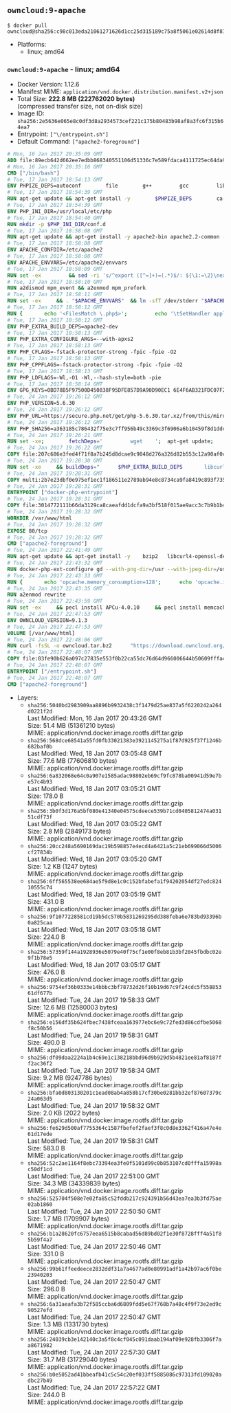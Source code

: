 ## `owncloud:9-apache`

```console
$ docker pull owncloud@sha256:c98c013eda21061271626d1cc25d315189c75a8f5061e02614d8f87090a4eb3c
```

-	Platforms:
	-	linux; amd64

### `owncloud:9-apache` - linux; amd64

-	Docker Version: 1.12.6
-	Manifest MIME: `application/vnd.docker.distribution.manifest.v2+json`
-	Total Size: **222.8 MB (222762020 bytes)**  
	(compressed transfer size, not on-disk size)
-	Image ID: `sha256:2e5636e065e8c0df3d8a2934573cef221c175b80483b98af8a3fc6f315b64ea7`
-	Entrypoint: `["\/entrypoint.sh"]`
-	Default Command: `["apache2-foreground"]`

```dockerfile
# Mon, 16 Jan 2017 20:35:09 GMT
ADD file:89ecb642d662ee7edbb868340551106d51336c7e589fdaca4111725ec64da957 in / 
# Mon, 16 Jan 2017 20:35:16 GMT
CMD ["/bin/bash"]
# Tue, 17 Jan 2017 18:54:13 GMT
ENV PHPIZE_DEPS=autoconf 		file 		g++ 		gcc 		libc-dev 		make 		pkg-config 		re2c
# Tue, 17 Jan 2017 18:54:39 GMT
RUN apt-get update && apt-get install -y 		$PHPIZE_DEPS 		ca-certificates 		curl 		libedit2 		libsqlite3-0 		libxml2 		xz-utils 	--no-install-recommends && rm -r /var/lib/apt/lists/*
# Tue, 17 Jan 2017 18:54:39 GMT
ENV PHP_INI_DIR=/usr/local/etc/php
# Tue, 17 Jan 2017 18:54:40 GMT
RUN mkdir -p $PHP_INI_DIR/conf.d
# Tue, 17 Jan 2017 18:58:08 GMT
RUN apt-get update && apt-get install -y apache2-bin apache2.2-common --no-install-recommends && rm -rf /var/lib/apt/lists/*
# Tue, 17 Jan 2017 18:58:08 GMT
ENV APACHE_CONFDIR=/etc/apache2
# Tue, 17 Jan 2017 18:58:08 GMT
ENV APACHE_ENVVARS=/etc/apache2/envvars
# Tue, 17 Jan 2017 18:58:09 GMT
RUN set -ex 		&& sed -ri 's/^export ([^=]+)=(.*)$/: ${\1:=\2}\nexport \1/' "$APACHE_ENVVARS" 		&& . "$APACHE_ENVVARS" 	&& for dir in 		"$APACHE_LOCK_DIR" 		"$APACHE_RUN_DIR" 		"$APACHE_LOG_DIR" 		/var/www/html 	; do 		rm -rvf "$dir" 		&& mkdir -p "$dir" 		&& chown -R "$APACHE_RUN_USER:$APACHE_RUN_GROUP" "$dir"; 	done
# Tue, 17 Jan 2017 18:58:10 GMT
RUN a2dismod mpm_event && a2enmod mpm_prefork
# Tue, 17 Jan 2017 18:58:11 GMT
RUN set -ex 	&& . "$APACHE_ENVVARS" 	&& ln -sfT /dev/stderr "$APACHE_LOG_DIR/error.log" 	&& ln -sfT /dev/stdout "$APACHE_LOG_DIR/access.log" 	&& ln -sfT /dev/stdout "$APACHE_LOG_DIR/other_vhosts_access.log"
# Tue, 17 Jan 2017 18:58:12 GMT
RUN { 		echo '<FilesMatch \.php$>'; 		echo '\tSetHandler application/x-httpd-php'; 		echo '</FilesMatch>'; 		echo; 		echo 'DirectoryIndex disabled'; 		echo 'DirectoryIndex index.php index.html'; 		echo; 		echo '<Directory /var/www/>'; 		echo '\tOptions -Indexes'; 		echo '\tAllowOverride All'; 		echo '</Directory>'; 	} | tee "$APACHE_CONFDIR/conf-available/docker-php.conf" 	&& a2enconf docker-php
# Tue, 17 Jan 2017 18:58:12 GMT
ENV PHP_EXTRA_BUILD_DEPS=apache2-dev
# Tue, 17 Jan 2017 18:58:13 GMT
ENV PHP_EXTRA_CONFIGURE_ARGS=--with-apxs2
# Tue, 17 Jan 2017 18:58:13 GMT
ENV PHP_CFLAGS=-fstack-protector-strong -fpic -fpie -O2
# Tue, 17 Jan 2017 18:58:13 GMT
ENV PHP_CPPFLAGS=-fstack-protector-strong -fpic -fpie -O2
# Tue, 17 Jan 2017 18:58:13 GMT
ENV PHP_LDFLAGS=-Wl,-O1 -Wl,--hash-style=both -pie
# Tue, 17 Jan 2017 18:58:14 GMT
ENV GPG_KEYS=0BD78B5F97500D450838F95DFE857D9A90D90EC1 6E4F6AB321FDC07F2C332E3AC2BF0BC433CFC8B3
# Tue, 24 Jan 2017 19:26:12 GMT
ENV PHP_VERSION=5.6.30
# Tue, 24 Jan 2017 19:26:12 GMT
ENV PHP_URL=https://secure.php.net/get/php-5.6.30.tar.xz/from/this/mirror PHP_ASC_URL=https://secure.php.net/get/php-5.6.30.tar.xz.asc/from/this/mirror
# Tue, 24 Jan 2017 19:26:12 GMT
ENV PHP_SHA256=a363185c786432f75e3c7ff956b49c3369c3f6906a6b10459f8d1ddc22f70805 PHP_MD5=68753955a8964ae49064c6424f81eb3e
# Tue, 24 Jan 2017 19:26:21 GMT
RUN set -xe; 		fetchDeps=' 		wget 	'; 	apt-get update; 	apt-get install -y --no-install-recommends $fetchDeps; 	rm -rf /var/lib/apt/lists/*; 		mkdir -p /usr/src; 	cd /usr/src; 		wget -O php.tar.xz "$PHP_URL"; 		if [ -n "$PHP_SHA256" ]; then 		echo "$PHP_SHA256 *php.tar.xz" | sha256sum -c -; 	fi; 	if [ -n "$PHP_MD5" ]; then 		echo "$PHP_MD5 *php.tar.xz" | md5sum -c -; 	fi; 		if [ -n "$PHP_ASC_URL" ]; then 		wget -O php.tar.xz.asc "$PHP_ASC_URL"; 		export GNUPGHOME="$(mktemp -d)"; 		for key in $GPG_KEYS; do 			gpg --keyserver ha.pool.sks-keyservers.net --recv-keys "$key"; 		done; 		gpg --batch --verify php.tar.xz.asc php.tar.xz; 		rm -r "$GNUPGHOME"; 	fi; 		apt-get purge -y --auto-remove $fetchDeps
# Tue, 24 Jan 2017 19:26:22 GMT
COPY file:207c686e3fed4f71f8a7b245d8dcae9c9048d276a326d82b553c12a90af0c0ca in /usr/local/bin/ 
# Tue, 24 Jan 2017 19:28:30 GMT
RUN set -xe 	&& buildDeps=" 		$PHP_EXTRA_BUILD_DEPS 		libcurl4-openssl-dev 		libedit-dev 		libsqlite3-dev 		libssl-dev 		libxml2-dev 	" 	&& apt-get update && apt-get install -y $buildDeps --no-install-recommends && rm -rf /var/lib/apt/lists/* 		&& export CFLAGS="$PHP_CFLAGS" 		CPPFLAGS="$PHP_CPPFLAGS" 		LDFLAGS="$PHP_LDFLAGS" 	&& docker-php-source extract 	&& cd /usr/src/php 	&& ./configure 		--with-config-file-path="$PHP_INI_DIR" 		--with-config-file-scan-dir="$PHP_INI_DIR/conf.d" 				--disable-cgi 				--enable-ftp 		--enable-mbstring 		--enable-mysqlnd 				--with-curl 		--with-libedit 		--with-openssl 		--with-zlib 				$PHP_EXTRA_CONFIGURE_ARGS 	&& make -j "$(nproc)" 	&& make install 	&& { find /usr/local/bin /usr/local/sbin -type f -executable -exec strip --strip-all '{}' + || true; } 	&& make clean 	&& docker-php-source delete 		&& apt-get purge -y --auto-remove -o APT::AutoRemove::RecommendsImportant=false $buildDeps
# Tue, 24 Jan 2017 19:28:31 GMT
COPY multi:2b7e23dbf0e975ef1ec1f186511e2789ab94e8c8734ca9fa8419c893f7357d6c in /usr/local/bin/ 
# Tue, 24 Jan 2017 19:28:31 GMT
ENTRYPOINT ["docker-php-entrypoint"]
# Tue, 24 Jan 2017 19:28:31 GMT
COPY file:3014772111b66da3129ca8caeafdd1dcfa9a3bf518f015ae9acc3c7b9b1b44c9 in /usr/local/bin/ 
# Tue, 24 Jan 2017 19:28:32 GMT
WORKDIR /var/www/html
# Tue, 24 Jan 2017 19:28:32 GMT
EXPOSE 80/tcp
# Tue, 24 Jan 2017 19:28:32 GMT
CMD ["apache2-foreground"]
# Tue, 24 Jan 2017 22:41:49 GMT
RUN apt-get update && apt-get install -y 	bzip2 	libcurl4-openssl-dev 	libfreetype6-dev 	libicu-dev 	libjpeg-dev 	libldap2-dev 	libmcrypt-dev 	libmemcached-dev 	libpng12-dev 	libpq-dev 	libxml2-dev 	&& rm -rf /var/lib/apt/lists/*
# Tue, 24 Jan 2017 22:43:32 GMT
RUN docker-php-ext-configure gd --with-png-dir=/usr --with-jpeg-dir=/usr 	&& docker-php-ext-configure ldap --with-libdir=lib/x86_64-linux-gnu/ 	&& docker-php-ext-install exif gd intl ldap mbstring mcrypt mysql opcache pdo_mysql pdo_pgsql pgsql zip
# Tue, 24 Jan 2017 22:43:33 GMT
RUN { 		echo 'opcache.memory_consumption=128'; 		echo 'opcache.interned_strings_buffer=8'; 		echo 'opcache.max_accelerated_files=4000'; 		echo 'opcache.revalidate_freq=60'; 		echo 'opcache.fast_shutdown=1'; 		echo 'opcache.enable_cli=1'; 	} > /usr/local/etc/php/conf.d/opcache-recommended.ini
# Tue, 24 Jan 2017 22:43:35 GMT
RUN a2enmod rewrite
# Tue, 24 Jan 2017 22:43:59 GMT
RUN set -ex 	&& pecl install APCu-4.0.10 	&& pecl install memcached-2.2.0 	&& pecl install redis-2.2.8 	&& docker-php-ext-enable apcu memcached redis
# Tue, 24 Jan 2017 22:47:53 GMT
ENV OWNCLOUD_VERSION=9.1.3
# Tue, 24 Jan 2017 22:47:53 GMT
VOLUME [/var/www/html]
# Tue, 24 Jan 2017 22:48:06 GMT
RUN curl -fsSL -o owncloud.tar.bz2 		"https://download.owncloud.org/community/owncloud-${OWNCLOUD_VERSION}.tar.bz2" 	&& curl -fsSL -o owncloud.tar.bz2.asc 		"https://download.owncloud.org/community/owncloud-${OWNCLOUD_VERSION}.tar.bz2.asc" 	&& export GNUPGHOME="$(mktemp -d)" 	&& gpg --keyserver ha.pool.sks-keyservers.net --recv-keys E3036906AD9F30807351FAC32D5D5E97F6978A26 	&& gpg --batch --verify owncloud.tar.bz2.asc owncloud.tar.bz2 	&& rm -r "$GNUPGHOME" owncloud.tar.bz2.asc 	&& tar -xjf owncloud.tar.bz2 -C /usr/src/ 	&& rm owncloud.tar.bz2
# Tue, 24 Jan 2017 22:48:07 GMT
COPY file:03fe90b626a097c27835e553f0b22ca55dc76d64d966006644b50609fffa4161 in /entrypoint.sh 
# Tue, 24 Jan 2017 22:48:07 GMT
ENTRYPOINT ["/entrypoint.sh"]
# Tue, 24 Jan 2017 22:48:07 GMT
CMD ["apache2-foreground"]
```

-	Layers:
	-	`sha256:5040bd2983909aa8896b9932438c3f1479d25ae837a5f6220242a264d0221f2d`  
		Last Modified: Mon, 16 Jan 2017 20:43:26 GMT  
		Size: 51.4 MB (51361210 bytes)  
		MIME: application/vnd.docker.image.rootfs.diff.tar.gzip
	-	`sha256:568dce68541a55fd0fb33021383e3921145275a1f87d925f37f1246b682baf0b`  
		Last Modified: Wed, 18 Jan 2017 03:05:48 GMT  
		Size: 77.6 MB (77606810 bytes)  
		MIME: application/vnd.docker.image.rootfs.diff.tar.gzip
	-	`sha256:6a832068e64c0a907e1585adac98802eb69cf9fc878ba00941d59e7be57c4b93`  
		Last Modified: Wed, 18 Jan 2017 03:05:21 GMT  
		Size: 178.0 B  
		MIME: application/vnd.docker.image.rootfs.diff.tar.gzip
	-	`sha256:3b0f3d176a5bf080e41340e04575cdeece539b71cd0405812474a03151cdf73f`  
		Last Modified: Wed, 18 Jan 2017 03:05:22 GMT  
		Size: 2.8 MB (2849173 bytes)  
		MIME: application/vnd.docker.image.rootfs.diff.tar.gzip
	-	`sha256:20cc248a5690169dac19b598857e4ecd4a6421a5c21eb699066d5006cf27834b`  
		Last Modified: Wed, 18 Jan 2017 03:05:20 GMT  
		Size: 1.2 KB (1247 bytes)  
		MIME: application/vnd.docker.image.rootfs.diff.tar.gzip
	-	`sha256:6ff565538ee684ae5f9d8e1c0c152bfabefa1f94202054df27edc82410555c74`  
		Last Modified: Wed, 18 Jan 2017 03:05:19 GMT  
		Size: 431.0 B  
		MIME: application/vnd.docker.image.rootfs.diff.tar.gzip
	-	`sha256:9f1077228581cd19b5dc570b5831269295dd388feba6e783bd93396b0a825caa`  
		Last Modified: Wed, 18 Jan 2017 03:05:18 GMT  
		Size: 224.0 B  
		MIME: application/vnd.docker.image.rootfs.diff.tar.gzip
	-	`sha256:57359f144a1928936e5079e40f75cf1e00f8eb81b3bf2045fbdbc02e9f1b78e5`  
		Last Modified: Wed, 18 Jan 2017 03:05:17 GMT  
		Size: 476.0 B  
		MIME: application/vnd.docker.image.rootfs.diff.tar.gzip
	-	`sha256:9754ef36b0333e14bbbc3bf78732d26f10b19d67c9f24cdc5f55885361df677b`  
		Last Modified: Tue, 24 Jan 2017 19:58:33 GMT  
		Size: 12.6 MB (12580003 bytes)  
		MIME: application/vnd.docker.image.rootfs.diff.tar.gzip
	-	`sha256:e156df35b624fbec7438fceaa163977ebc6e9c72fed3d86cdfbe5068f8c50b56`  
		Last Modified: Tue, 24 Jan 2017 19:58:31 GMT  
		Size: 490.0 B  
		MIME: application/vnd.docker.image.rootfs.diff.tar.gzip
	-	`sha256:df09daa2224a1b4c69e1c138218bbd96d9b929d5b4821ee81af8187ff2ac36f2`  
		Last Modified: Tue, 24 Jan 2017 19:58:34 GMT  
		Size: 9.2 MB (9247786 bytes)  
		MIME: application/vnd.docker.image.rootfs.diff.tar.gzip
	-	`sha256:bfa0d803130201c1ead08ab4a858b17cf30be0281bb32ef87607379c24a063d5`  
		Last Modified: Tue, 24 Jan 2017 19:58:32 GMT  
		Size: 2.0 KB (2022 bytes)  
		MIME: application/vnd.docker.image.rootfs.diff.tar.gzip
	-	`sha256:fe629d500af7755364c1587fbefef2faef3f8c0d8e3362f416a47e4e61d17ede`  
		Last Modified: Tue, 24 Jan 2017 19:58:31 GMT  
		Size: 583.0 B  
		MIME: application/vnd.docker.image.rootfs.diff.tar.gzip
	-	`sha256:52c2ae1164f8ebc73394ea3fe0f5101d99c0b853107cd0fffa15998ac50df1cd`  
		Last Modified: Tue, 24 Jan 2017 22:51:00 GMT  
		Size: 34.3 MB (34339839 bytes)  
		MIME: application/vnd.docker.image.rootfs.diff.tar.gzip
	-	`sha256:525704f508e7e02fa85c52fddb217c924391b56d43ea7ea3b3fd75ae02ab1860`  
		Last Modified: Tue, 24 Jan 2017 22:50:50 GMT  
		Size: 1.7 MB (1709907 bytes)  
		MIME: application/vnd.docker.image.rootfs.diff.tar.gzip
	-	`sha256:b1a28620fc6757eea6515b8cabad56d89bd02f1e30f8728fff4a51f85b59f4a7`  
		Last Modified: Tue, 24 Jan 2017 22:50:46 GMT  
		Size: 331.0 B  
		MIME: application/vnd.docker.image.rootfs.diff.tar.gzip
	-	`sha256:99b61ffeedeece2832ddf31a7a4677ad0e80991adf1a42b97ac6f0be23940203`  
		Last Modified: Tue, 24 Jan 2017 22:50:47 GMT  
		Size: 296.0 B  
		MIME: application/vnd.docker.image.rootfs.diff.tar.gzip
	-	`sha256:6a31aeafa3b72f585ccba6d6809fdd5e67f768b7a48c4f9f73e2ed9c90527efd`  
		Last Modified: Tue, 24 Jan 2017 22:50:47 GMT  
		Size: 1.3 MB (1331730 bytes)  
		MIME: application/vnd.docker.image.rootfs.diff.tar.gzip
	-	`sha256:24039cb3e142140c3a5f8c4cf045c091daab194af09e928fb3306f7aa8671982`  
		Last Modified: Tue, 24 Jan 2017 22:57:30 GMT  
		Size: 31.7 MB (31729040 bytes)  
		MIME: application/vnd.docker.image.rootfs.diff.tar.gzip
	-	`sha256:b0e5052ad41bbeafb41c5c54c20ef033ff5885086c97313fd109020adbc27b49`  
		Last Modified: Tue, 24 Jan 2017 22:57:22 GMT  
		Size: 244.0 B  
		MIME: application/vnd.docker.image.rootfs.diff.tar.gzip
